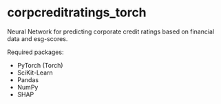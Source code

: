 # corpcreditratings_torch
Neural Network for predicting corporate credit ratings based on financial data and esg-scores.

Required packages:
- PyTorch (Torch)
- SciKit-Learn
- Pandas 
- NumPy 
- SHAP
